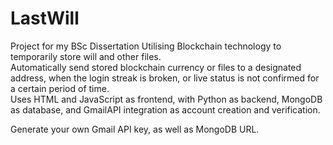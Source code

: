 # LastWill
Project for my BSc Dissertation
Utilising Blockchain technology to temporarily store will and other files. <br>
Automatically send stored blockchain currency or files to a designated address, when the login streak is broken, or live status is not confirmed for a certain period of time. <br>
Uses HTML and JavaScript as frontend, with Python as backend, MongoDB as database, and GmailAPI integration as account creation and verification. <br>

Generate your own Gmail API key, as well as MongoDB URL. <br>
